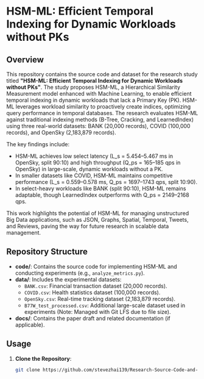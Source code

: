 # HSM-ML: Efficient Temporal Indexing for Dynamic Workloads without PKs

## Overview
This repository contains the source code and dataset for the research study titled **"HSM-ML: Efficient Temporal Indexing for Dynamic Workloads without PKs"**. The study proposes HSM-ML, a Hierarchical Similarity Measurement model enhanced with Machine Learning, to enable efficient temporal indexing in dynamic workloads that lack a Primary Key (PK). HSM-ML leverages workload similarity to proactively create indices, optimizing query performance in temporal databases. The research evaluates HSM-ML against traditional indexing methods (B-Tree, Cracking, and LearnedIndex) using three real-world datasets: BANK (20,000 records), COVID (100,000 records), and OpenSky (2,183,879 records).

The key findings include:
- HSM-ML achieves low select latency (L_s = 5.454–5.467 ms in OpenSky, split 90:10) and high throughput (Q_ps = 165–185 qps in OpenSky) in large-scale, dynamic workloads without a PK.
- In smaller datasets like COVID, HSM-ML maintains competitive performance (L_s = 0.559–0.578 ms, Q_ps = 1697–1743 qps, split 10:90).
- In select-heavy workloads like BANK (split 90:10), HSM-ML remains adaptable, though LearnedIndex outperforms with Q_ps = 2149–2168 qps.

This work highlights the potential of HSM-ML for managing unstructured Big Data applications, such as JSON, Graphs, Spatial, Temporal, Tweets, and Reviews, paving the way for future research in scalable data management.

## Repository Structure
- **code/**: Contains the source code for implementing HSM-ML and conducting experiments (e.g., `analyze_metrics.py`).
- **data/**: Includes the experimental datasets:
  - `BANK.csv`: Financial transaction dataset (20,000 records).
  - `COVID.csv`: Health statistics dataset (100,000 records).
  - `OpenSky.csv`: Real-time tracking dataset (2,183,879 records).
  - `B77W_test_processed.csv`: Additional large-scale dataset used in experiments (Note: Managed with Git LFS due to file size).
- **docs/**: Contains the paper draft and related documentation (if applicable).

## Usage
1. **Clone the Repository**:
   ```bash
   git clone https://github.com/stevezhai139/Research-Source-Code-and-Dataset.git
